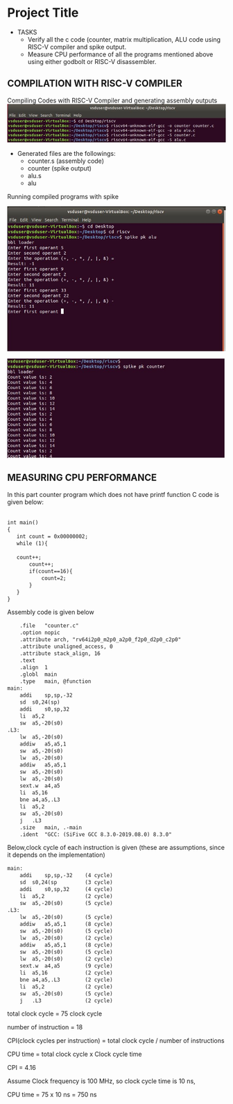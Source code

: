 # Project Title

- TASKS
    - Verify all the c code (counter, matrix multiplication, ALU code using RISC-V compiler and spike output.
    - Measure CPU performance of all the programs mentioned above using either godbolt or RISC-V disassembler. 

## COMPILATION WITH RISC-V COMPILER

Compiling Codes with RISC-V Compiler and generating assembly outputs
 ![Compiling Codes with RISC-V Compiler](task1.JPG)

- Generated files are the followings:
    - counter.s (assembly code)
    - counter   (spike output)
    - alu.s 
    - alu 

Running compiled programs with spike

 ![1](spike_alu.JPG)


 ![2](spike_counter.JPG)
 
 
 ## MEASURING CPU PERFORMANCE
 In this part counter program which does not have printf function
 C code is given below:
 ```
 
int main()
{
	int count = 0x00000002;
	while (1){
	
	count++;
        count++;
        if(count==16){
            count=2;
        }
	}
}

```
 Assembly code is given below
```
 	.file	"counter.c"
	.option nopic
	.attribute arch, "rv64i2p0_m2p0_a2p0_f2p0_d2p0_c2p0"
	.attribute unaligned_access, 0
	.attribute stack_align, 16
	.text
	.align	1
	.globl	main
	.type	main, @function
main:
	addi	sp,sp,-32
	sd	s0,24(sp)
	addi	s0,sp,32
	li	a5,2
	sw	a5,-20(s0)
.L3:
	lw	a5,-20(s0)
	addiw	a5,a5,1
	sw	a5,-20(s0)
	lw	a5,-20(s0)
	addiw	a5,a5,1
	sw	a5,-20(s0)
	lw	a5,-20(s0)
	sext.w	a4,a5
	li	a5,16
	bne	a4,a5,.L3
	li	a5,2
	sw	a5,-20(s0)
	j	.L3
	.size	main, .-main
	.ident	"GCC: (SiFive GCC 8.3.0-2019.08.0) 8.3.0"

```
Below,clock cycle of each instruction is given (these are assumptions, since it depends on the implementation)
```
main:
	addi	sp,sp,-32    (4 cycle)
	sd	s0,24(sp	     (3 cycle)
	addi	s0,sp,32     (4 cycle)
	li	a5,2			 (2 cycle)
	sw	a5,-20(s0)       (5 cycle)
.L3:
	lw	a5,-20(s0)		 (5 cycle)
	addiw	a5,a5,1		 (8 cycle)
	sw	a5,-20(s0)	     (5 cycle)
	lw	a5,-20(s0)       (2 cycle)
	addiw	a5,a5,1		 (8 cycle)
	sw	a5,-20(s0)		 (5 cycle)
	lw	a5,-20(s0)		 (2 cycle)
	sext.w	a4,a5		 (9 cycle)
	li	a5,16			 (2 cycle)
	bne	a4,a5,.L3        (2 cycle)
	li	a5,2			 (2 cycle)
	sw	a5,-20(s0)		 (5 cycle)
	j	.L3			     (2 cycle)
```
total clock cycle = 75 clock cycle

number of instruction = 18 

CPI(clock cycles per instruction) = total clock cycle / number of instructions

CPU time = total clock cycle x Clock cycle time

CPI = 4.16

Assume Clock frequency is 100 MHz, so clock cycle time is 10 ns,

CPU time = 75 x 10 ns = 750 ns

 
 